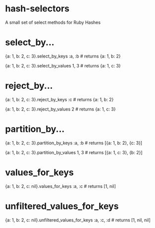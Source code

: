 hash-selectors
==============

A small set of select methods for Ruby Hashes

# select_by...
{a: 1, b: 2, c: 3}.select_by_keys :a, :b # returns {a: 1, b: 2}

{a: 1, b: 2, c: 3}.select_by_values 1, 3 # returns {a: 1, c: 3}

# reject_by...
{a: 1, b: 2, c: 3}.reject_by_keys :c  # returns {a: 1, b: 2}

{a: 1, b: 2, c: 3}.reject_by_values 2 # returns {a: 1, c: 3}

# partition_by...
{a: 1, b: 2, c: 3}.partition_by_keys :a, :b # returns [{a: 1, b: 2}, {c: 3}]

{a: 1, b: 2, c: 3}.partition_by_values 1, 3 # returns [{a: 1, c: 3}, {b: 2}]

# values_for_keys
{a: 1, b: 2, c: nil}.values_for_keys :a, :c # returns [1, nil]

# unfiltered_values_for_keys
{a: 1, b: 2, c: nil}.unfiltered_values_for_keys :a, :c, :d # returns [1, nil, nil]
